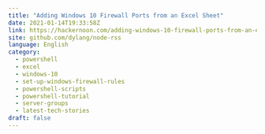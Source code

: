 ```yaml
---
title: "Adding Windows 10 Firewall Ports from an Excel Sheet"
date: 2021-01-14T19:33:58Z
link: https://hackernoon.com/adding-windows-10-firewall-ports-from-an-excel-sheet-3jx31ib?source=rss&utm_medium=RSS&utm_source=news.12bit.vn
site: github.com/dylang/node-rss
language: English
category:
  - powershell
  - excel
  - windows-10
  - set-up-windows-firewall-rules
  - powershell-scripts
  - powershell-tutorial
  - server-groups
  - latest-tech-stories
draft: false
---
```

